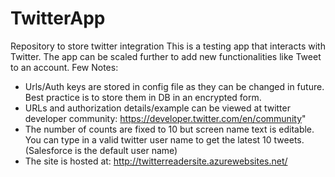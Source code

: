# TwitterApp
Repository to store twitter integration
This is a testing app that interacts with Twitter. The app can be scaled further to add new functionalities like Tweet to an account.
Few Notes: 
* Urls/Auth keys are stored in config file as they can be changed in future. Best practice is to store them in DB in an encrypted form.
* URLs and authorization details/example can be viewed at twitter developer community: https://developer.twitter.com/en/community"
* The number of counts are fixed to 10 but screen name text is editable. You can type in a valid twitter user name to get the latest 10 tweets. (Salesforce is the default user name)
* The site is hosted at: http://twitterreadersite.azurewebsites.net/
